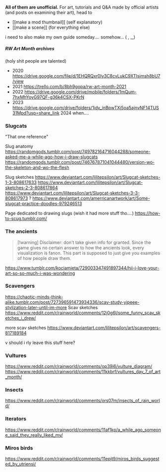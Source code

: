 **All of them are unofficial.**
For art, tutorials and Q&A made by official artists (and posts on examining their art), head to
- [[make a mod thumbnail]] (self explanatory)
- [[make a scene]] (for everything else)

i need to also make my own guide someday.... somehow... ( , \_,)

##### RW Art Month archives
(holy shit people are talented)
- 2020
https://drive.google.com/file/d/1EHQRQxr0Iy3C8cvLukC9XTIsjmsh8bU7/view
- 2021
https://trello.com/b/8bh9gopa/rw-art-month-2021
- 2022
https://drive.google.com/drive/mobile/folders/1mQum-7hxMhYoyG97QF-g36k4CSX-PKrN
- 2023
https://drive.google.com/drive/folders/1idv_inBpwTXj5oa5ajnvNF14TUS31Mpd?usp=share_link
2024 when....


### Slugcats
"That one reference"


Slug anatomy
https://randomgods.tumblr.com/post/749782164716044288/someone-asked-me-a-while-ago-how-i-draw-slugcats
https://randomgods.tumblr.com/post/746767871041044480/version-wo-the-skeleton-and-wo-the-flesh

Slug sketches
https://www.deviantart.com/lilitepsilon/art/Slugcat-sketches-1-3-808617633
https://www.deviantart.com/lilitepsilon/art/Slugcat-sketches-2-3-808617864
https://www.deviantart.com/lilitepsilon/art/Slugcat-sketches-3-3-808617973
?
https://www.deviantart.com/amerricanartwork/art/Some-slugcat-practice-doodles-979246513

Page dedicated to drawing slugs (wish it had more stuff tho....)
https://how-to-scug.tumblr.com/

### The ancients
> [!warning] Disclaimer: don't take given info for granted.
> Since the game gives no certain answer to how the ancients look, every visualization is fanon.
> This part is supposed to just give you examples of how people draw them.

https://www.tumblr.com/kociamieta/729003347491897344/hii-i-love-your-art-so-so-much-i-was-wondering

### Scavengers
https://chaotic-minds-think-alike.tumblr.com/post/727396591473934336/scav-study-yipeee-stylization-later-until-im-more
Scav sketches
https://www.reddit.com/r/rainworld/comments/12j0g6l/some_funny_scav_sketches_i_drew/

more scav sketches
https://www.deviantart.com/lilitepsilon/art/scavengers-817189184

v should i rly leave this stuff here?
### Vultures
https://www.reddit.com/r/rainworld/comments/op39i6/vulture_diagram/
https://www.reddit.com/r/rainworld/comments/11kkbrf/vultures_day_7_of_art_month/

### Insects
https://www.reddit.com/r/rainworld/comments/ors07m/insects_of_rain_world/

### Iterators
https://www.reddit.com/r/rainworld/comments/11af1kp/a_while_ago_someone_said_they_really_liked_my/

### Miros birds
https://www.reddit.com/r/rainworld/comments/11epjt9/miros_birds_suggested_by_utriensi/